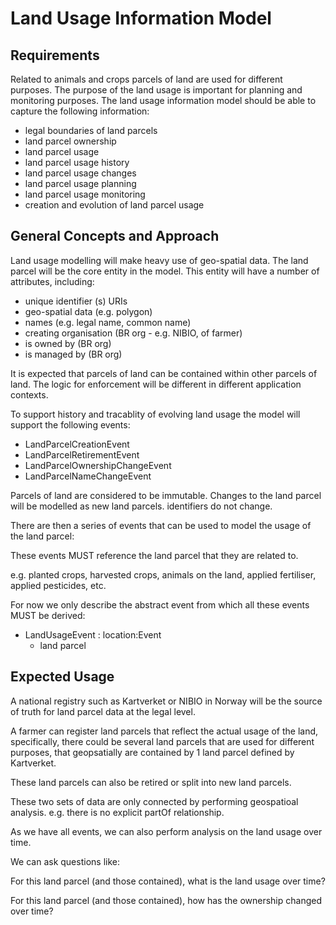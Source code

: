 # Land Usage Information Model

## Requirements

Related to animals and crops parcels of land are used for different purposes. The purpose of the land usage is important for planning and monitoring purposes. The land usage information model should be able to capture the following information:

- legal boundaries of land parcels
- land parcel ownership
- land parcel usage
- land parcel usage history
- land parcel usage changes
- land parcel usage planning
- land parcel usage monitoring
- creation and evolution of land parcel usage

## General Concepts and Approach

Land usage modelling will make heavy use of geo-spatial data. The land parcel will be the core entity in the model. This entity will have a number of attributes, including: 

- unique identifier (s) URIs
- geo-spatial data (e.g. polygon)
- names (e.g. legal name, common name)
- creating organisation (BR org - e.g. NIBIO, of farmer)
- is owned by (BR org)
- is managed by (BR org)

It is expected that parcels of land can be contained within other parcels of land. The logic for enforcement will be different in different application contexts. 

To support history and tracablity of evolving land usage the model will support the following events:

- LandParcelCreationEvent
- LandParcelRetirementEvent
- LandParcelOwnershipChangeEvent
- LandParcelNameChangeEvent

Parcels of land are considered to be immutable. Changes to the land parcel will be modelled as new land parcels. identifiers do not change.

There are then a series of events that can be used to model the usage of the land parcel:

These events MUST reference the land parcel that they are related to.

e.g. planted crops, harvested crops, animals on the land, applied fertiliser, applied pesticides, etc.

For now we only describe the abstract event from which all these events MUST be derived:

- LandUsageEvent : location:Event
    - land parcel

## Expected Usage

A national registry such as Kartverket or NIBIO in Norway will be the source of truth for land parcel data at the legal level. 

A farmer can register land parcels that reflect the actual usage of the land, specifically, there could be several land parcels that are used for different purposes, that geopsatially are contained by 1 land parcel defined by Kartverket.

These land parcels can also be retired or split into new land parcels.

These two sets of data are only connected by performing geospatioal analysis. e.g. there is no explicit partOf relationship. 

As we have all events, we can also perform analysis on the land usage over time.

We can ask questions like:

For this land parcel (and those contained), what is the land usage over time?

For this land parcel (and those contained), how has the ownership changed over time?









